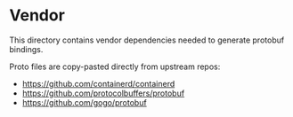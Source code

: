 # Vendor

This directory contains vendor dependencies needed to generate protobuf bindings.

Proto files are copy-pasted directly from upstream repos:
+ https://github.com/containerd/containerd
+ https://github.com/protocolbuffers/protobuf
+ https://github.com/gogo/protobuf
